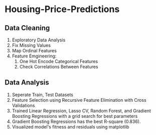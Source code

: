 # Housing-Price-Predictions

## Data Cleaning
1. Exploratory Data Analysis
2. Fix Missing Values
3. Map Ordinal Features
4. Feature Emgineering:
   1) One Hot Encode Categorical Features
   2) Check Correlations Between Features

## Data Analysis
1. Seperate Train, Test Datasets
2. Feature Selection using Recursive Feature Elimination with Cross Validations 
3. Trained Linear Regression, Lasso CV, Random Forest, and Gradient Boosting Regressions with a grid search for best parameters
4. Gradient Boosting Regressions has the best R-square (0.836).
5. Visualized model's fitness and residuals using matplotlib

